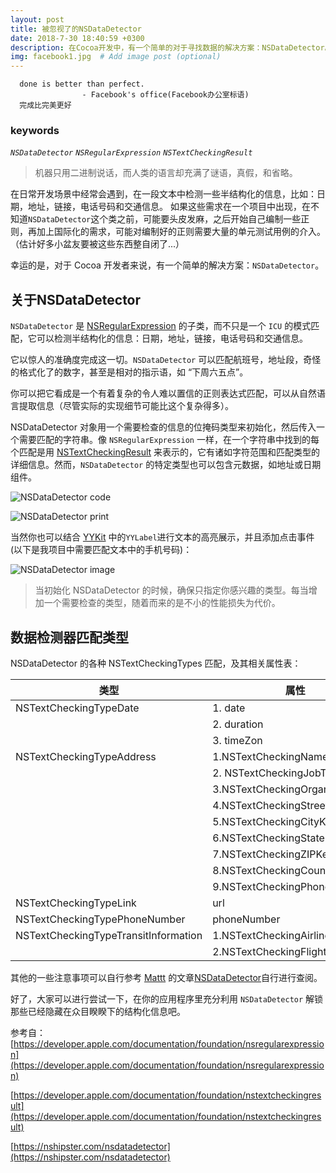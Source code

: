 ```yaml
---
layout: post
title: 被忽视了的NSDataDetector
date: 2018-7-30 18:40:59 +0300
description: 在Cocoa开发中，有一个简单的对于寻找数据的解决方案：NSDataDetector。 # Add post description (optional)
img: facebook1.jpg  # Add image post (optional)
---
```


      done is better than perfect.
                    - Facebook's office(Facebook办公室标语)
      完成比完美更好

### keywords
  *`NSDataDetector` `NSRegularExpression` `NSTextCheckingResult`*


> 机器只用二进制说话，而人类的语言却充满了谜语，真假，和省略。

在日常开发场景中经常会遇到，在一段文本中检测一些半结构化的信息，比如：日期，地址，链接，电话号码和交通信息。
如果这些需求在一个项目中出现，在不知道`NSDataDetector`这个类之前，可能要头皮发麻，之后开始自己编制一些正则，再加上国际化的需求，可能对编制好的正则需要大量的单元测试用例的介入。（估计好多小盆友要被这些东西整自闭了...）

幸运的是，对于 Cocoa 开发者来说，有一个简单的解决方案：`NSDataDetector`。

## 关于NSDataDetector
`NSDataDetector` 是  [NSRegularExpression](https://developer.apple.com/documentation/foundation/nsregularexpression)  的子类，而不只是一个 `ICU` 的模式匹配，它可以检测半结构化的信息：日期，地址，链接，电话号码和交通信息。

它以惊人的准确度完成这一切。`NSDataDetector` 可以匹配航班号，地址段，奇怪的格式化了的数字，甚至是相对的指示语，如 “下周六五点”。

你可以把它看成是一个有着复杂的令人难以置信的正则表达式匹配，可以从自然语言提取信息（尽管实际的实现细节可能比这个复杂得多）。

NSDataDetector 对象用一个需要检查的信息的位掩码类型来初始化，然后传入一个需要匹配的字符串。像 `NSRegularExpression` 一样，在一个字符串中找到的每个匹配是用  [NSTextCheckingResult](https://developer.apple.com/documentation/foundation/nstextcheckingresult)  来表示的，它有诸如字符范围和匹配类型的详细信息。然而，`NSDataDetector` 的特定类型也可以包含元数据，如地址或日期组件。

![NSDataDetector code]({{site.baseurl}}/assets/img/NSDataDetector1.jpg)

![NSDataDetector print]({{site.baseurl}}/assets/img/NSDataDetector_print.jpg)

当然你也可以结合 [YYKit](https://github.com/ibireme/YYKit) 中的`YYLabel`进行文本的高亮展示，并且添加点击事件(以下是我项目中需要匹配文本中的手机号码)：

![NSDataDetector image]({{site.baseurl}}/assets/img/NSDataDetector2.jpg)

> 当初始化 NSDataDetector 的时候，确保只指定你感兴趣的类型。每当增加一个需要检查的类型，随着而来的是不小的性能损失为代价。

## 数据检测器匹配类型
NSDataDetector 的各种 NSTextCheckingTypes 匹配，及其相关属性表：

| 类型                                 | 属性                            |
| ------------------------------------ | ------------------------------- |
| NSTextCheckingTypeDate               | 1. date                         |
|                                      | 2. duration                     |
|                                      | 3. timeZon                      |
| NSTextCheckingTypeAddress            | 1.NSTextCheckingNameKey         |
|                                      | 2. NSTextCheckingJobTitleKey    |
|                                      | 3.NSTextCheckingOrganizationKey |
|                                      | 4.NSTextCheckingStreetKey       |
|                                      | 5.NSTextCheckingCityKey         |
|                                      | 6.NSTextCheckingStateKey        |
|                                      | 7.NSTextCheckingZIPKey          |
|                                      | 8.NSTextCheckingCountryKey      |
|                                      | 9.NSTextCheckingPhoneKey        |
| NSTextCheckingTypeLink               | url                             |
| NSTextCheckingTypePhoneNumber        | phoneNumber                     |
| NSTextCheckingTypeTransitInformation | 1.NSTextCheckingAirlineKey      |
|                                      | 2.NSTextCheckingFlightKey       |

其他的一些注意事项可以自行参考 [Mattt](https://nshipster.com/authors/mattt/) 的文章[NSDataDetector](https://nshipster.com/nsdatadetector)自行进行查阅。

好了，大家可以进行尝试一下，在你的应用程序里充分利用 `NSDataDetector` 解锁那些已经隐藏在众目睽睽下的结构化信息吧。



参考自： [https://developer.apple.com/documentation/foundation/nsregularexpression](https://developer.apple.com/documentation/foundation/nsregularexpression)

[https://developer.apple.com/documentation/foundation/nstextcheckingresult](https://developer.apple.com/documentation/foundation/nstextcheckingresult)

[https://nshipster.com/nsdatadetector](https://nshipster.com/nsdatadetector)
